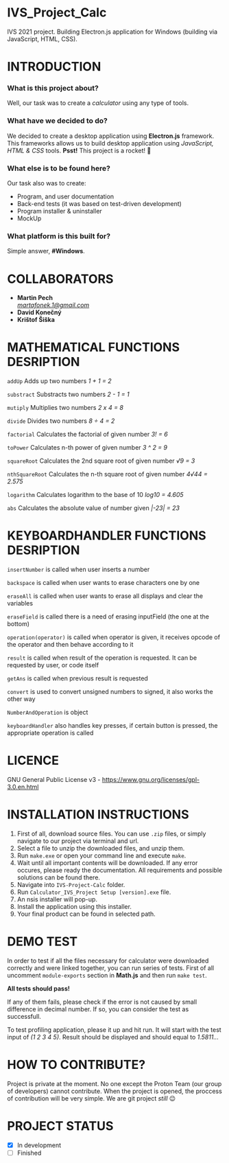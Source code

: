 # IVS_Project_Calc
IVS 2021 project. Building Electron.js application for Windows (building via JavaScript, HTML, CSS). 
# INTRODUCTION
### What is this project about?
Well, our task was to create a *calculator* using any type of tools.
### What have we decided to do?
We decided to create a desktop application using **Electron.js** framework. This frameworks allows us to build desktop application using *JavaScript, HTML & CSS* tools. **Psst!** This project is a rocket! :rocket:
### What else is to be found here?
Our task also was to create:
 - Program, and user documentation
 - Back-end tests (it was based on test-driven development)
 - Program installer & uninstaller
 - MockUp
### What platform is this built for?
Simple answer, **#Windows**.

# COLLABORATORS
 - **Martin Pech**    
    *martafonek.1@gmail.com*
 - **David Konečný**
 - **Krištof Šiška**

# MATHEMATICAL FUNCTIONS DESRIPTION 
`addUp` Adds up two numbers *1 + 1 = 2*

`substract` Substracts two numbers *2 - 1 = 1*

`mutiply` Multiplies two numbers *2 x 4 = 8*

`divide` Divides two numbers *8 ÷ 4 = 2*

`factorial` Calculates the factorial of given number *3! = 6*

`toPower` Calculates n-th power of given number *3 ^ 2 = 9*

`squareRoot` Calculates the 2nd square root of given number *√9 = 3*

`nthSquareRoot` Calculates the n-th square root of given number *4√44 = 2.575*

`logarithm` Calculates logarithm to the base of 10 *log10 = 4.605*

`abs` Calculates the absolute value of number given *|-23| = 23*

# KEYBOARDHANDLER FUNCTIONS DESRIPTION
`insertNumber` is called when user inserts a number

`backspace` is called when user wants to erase characters one by one

`eraseAll` is called when user wants to erase all displays and clear the variables

`eraseField` is called there is a need of erasing inputField (the one at the bottom)

`operation(operator)` is called when operator is given, it receives opcode of the operator and then behave according to it

`result` is called when result of the operation is requested. It can be requested by user, or code itself

`getAns` is called when previous result is requested

`convert` is used to convert unsigned numbers to signed, it also works the other way

`NumberAndOperation` is object

`keyboardHandler` also handles key presses, if certain button is pressed, the appropriate operation is called

# LICENCE 
 GNU General Public License v3 - https://www.gnu.org/licenses/gpl-3.0.en.html

# INSTALLATION INSTRUCTIONS
1) First of all, download source files. You can use `.zip` files, or simply navigate to our project via terminal and url.
2) Select a file to unzip the downloaded files, and unzip them.
3) Run `make.exe` or open your command line and execute `make`.
4) Wait until all important contents will be downloaded.
If any error occures, please ready the documentation. All requirements and possible solutions can be found there.
5) Navigate into `IVS-Project-Calc` folder.
6) Run `Calculator_IVS_Project Setup [version].exe` file.
7) An nsis installer will pop-up. 
8) Install the application using this installer.
9) Your final product can be found in selected path.

# DEMO TEST
In order to test if all the files necessary for calculator were downloaded correctly and were linked together, you can run series of tests.
First of all uncomment `module-exports` section in **Math.js** and then run `make test`. 

**All tests should pass!** 

If any of them fails, please check if the error is not caused by small difference in decimal number. If so, you can consider the test as successfull.

To test profiling application, please it up and hit run. It will start with the test input of *(1 2 3 4 5)*. Result should be displayed and should equal to *1.5811...*


# HOW TO CONTRIBUTE?
Project is private at the moment. No one except the Proton Team (our group of developers) cannot contribute. When the project is opened, the proccess of contribution will be very simple. We are git project *still* :wink:

# PROJECT STATUS
- [x] In development
- [ ] Finished
